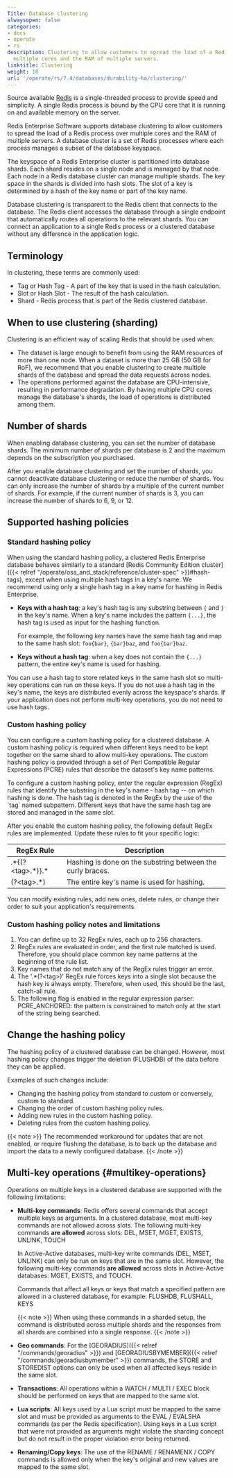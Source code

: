 ```yaml
---
Title: Database clustering
alwaysopen: false
categories:
- docs
- operate
- rs
description: Clustering to allow customers to spread the load of a Redis process over
  multiple cores and the RAM of multiple servers.
linktitle: Clustering
weight: 10
url: '/operate/rs/7.4/databases/durability-ha/clustering/'
---
```

Source available [Redis](https://redislabs.com/redis-features/redis) is a single-threaded process
to provide speed and simplicity.
A single Redis process is bound by the CPU core that it is running on and available memory on the server.

Redis Enterprise Software supports database clustering to allow customers
to spread the load of a Redis process over multiple cores and the RAM of multiple servers.
A database cluster is a set of Redis processes where each process manages a subset of the database keyspace.

The keyspace of a Redis Enterprise cluster is partitioned into database shards.
Each shard resides on a single node and is managed by that node.
Each node in a Redis database cluster can manage multiple shards.
The key space in the shards is divided into hash slots.
The slot of a key is determined by a hash of the key name or part of the key name.

Database clustering is transparent to the Redis client that connects to the database.
The Redis client accesses the database through a single endpoint that automatically routes all operations to the relevant shards.
You can connect an application to a single Redis process or a clustered database without any difference in the application logic.

## Terminology

In clustering, these terms are commonly used:

- Tag or Hash Tag - A part of the key that is used in the hash calculation.
- Slot or Hash Slot - The result of the hash calculation.
- Shard - Redis process that is part of the Redis clustered database.

## When to use clustering (sharding)

Clustering is an efficient way of scaling Redis that should be used when:

- The dataset is large enough to benefit from using the RAM resources of more than one node.
    When a dataset is more than 25 GB (50 GB for RoF), we recommend that you enable clustering to create multiple shards of the database
    and spread the data requests across nodes.
- The operations performed against the database are CPU-intensive, resulting in performance degradation.
    By having multiple CPU cores manage the database's shards, the load of operations is distributed among them.

## Number of shards

When enabling database clustering, you can set the number of database
shards. The minimum number of shards per database is 2 and the maximum
depends on the subscription you purchased.

After you enable database clustering and set the number of shards, you cannot deactivate database clustering or reduce the number of
shards. You can only increase the number of shards by a multiple of the
current number of shards. For example, if the current number of shards
is 3, you can increase the number of shards to 6, 9, or 12. 

## Supported hashing policies

### Standard hashing policy

When using the standard hashing policy, a clustered Redis Enterprise database behaves similarly to a standard [Redis Community Edition cluster]({{< relref "/operate/oss_and_stack/reference/cluster-spec" >}}#hash-tags), except when using multiple hash tags in a key's name. We recommend using only a single hash tag in a key name for hashing in Redis Enterprise.

- **Keys with a hash tag**: a key's hash tag is any substring between
    `{` and `}` in the key's name. When a key's name
    includes the pattern `{...}`, the hash tag is used as input for the
    hashing function.
    
    For example, the following key names have the same
    hash tag and map to the same hash slot: `foo{bar}`,
    `{bar}baz`, and `foo{bar}baz`.

- **Keys without a hash tag**: when a key does not contain the `{...}`
    pattern, the entire key's name is used for hashing.

You can use a hash tag to store related keys in the same hash
slot so multi-key operations can run on these keys. If you do not use a hash tag in the key's name, the keys are distributed evenly across the keyspace's shards.
If your application does not perform multi-key operations, you do not
need to use hash tags.

### Custom hashing policy

You can configure a custom hashing policy for a clustered database. A
custom hashing policy is required when different keys need to be kept
together on the same shard to allow multi-key operations. The custom
hashing policy is provided through a set of Perl Compatible Regular
Expressions (PCRE) rules that describe the dataset's key name patterns.

To configure a custom hashing policy, enter the regular expression
(RegEx) rules that identify the substring in the key's name - hash tag
-- on which hashing is done. The hash tag is denoted in the
RegEx by the use of the \`tag\` named subpattern. Different keys that
have the same hash tag are stored and managed in the same slot.

After you enable the custom hashing policy, the following default RegEx
rules are implemented. Update these rules to fit your specific logic:

|  RegEx Rule | Description |
|  ------ | ------ |
|  .\*{(?\<tag\>.\*)}.\* | Hashing is done on the substring between the curly braces. |
|  (?\<tag\>.\*) | The entire key's name is used for hashing. |

You can modify existing rules, add new ones, delete rules, or change
their order to suit your application's requirements.

### Custom hashing policy notes and limitations

1. You can define up to 32 RegEx rules, each up to 256 characters.
2. RegEx rules are evaluated in order, and the first rule matched
    is used. Therefore, you should place common key name patterns at the
    beginning of the rule list.
3. Key names that do not match any of the RegEx rules trigger an
    error.
4. The '.\*(?\<tag\>)' RegEx rule forces keys into a single slot
    because the hash key is always empty. Therefore, when used,
    this should be the last, catch-all rule.
5. The following flag is enabled in the regular expression parser:
    PCRE_ANCHORED: the pattern is constrained to match only at the
    start of the string being searched.

## Change the hashing policy

The hashing policy of a clustered database can be changed. However,
most hashing policy changes trigger the deletion (FLUSHDB) of the
data before they can be applied.

Examples of such changes include:

- Changing the hashing policy from standard to custom or conversely,
    custom to standard.
- Changing the order of custom hashing policy rules.
- Adding new rules in the custom hashing policy.
- Deleting rules from the custom hashing policy.

{{< note >}}
The recommended workaround for updates that are not enabled,
or require flushing the database,
is to back up the database and import the data to a newly configured database.
{{< /note >}}

## Multi-key operations {#multikey-operations}

Operations on multiple keys in a clustered database are supported with
the following limitations:

- **Multi-key commands**: Redis offers several commands that accept
    multiple keys as arguments. In a clustered database, most multi-key
    commands are not allowed across slots. The following multi-key
    commands **are allowed** across slots: DEL, MSET, MGET, EXISTS, UNLINK, TOUCH

    In Active-Active databases, multi-key write commands (DEL, MSET, UNLINK) can only be run on keys that are in the same slot. However, the following multi-key commands **are allowed** across slots in Active-Active databases: MGET, EXISTS, and TOUCH.

    Commands that affect all keys or keys that match a specified pattern are allowed
    in a clustered database, for example: FLUSHDB, FLUSHALL, KEYS

    {{< note >}}
When using these commands in a sharded setup,
the command is distributed across multiple shards
and the responses from all shards are combined into a single response.
    {{< /note >}}

- **Geo commands**: For the [GEORADIUS]({{< relref "/commands/georadius" >}}) and
    [GEORADIUSBYMEMBER]({{< relref "/commands/georadiusbymember" >}}) commands, the
    STORE and STOREDIST options can only be used when all affected keys
    reside in the same slot.
- **Transactions**: All operations within a WATCH / MULTI / EXEC block
    should be performed on keys that are mapped to the same slot.
- **Lua scripts**: All keys used by a Lua script must be mapped to the same
    slot and must be provided as arguments to the EVAL / EVALSHA commands
    (as per the Redis specification). Using keys in a Lua script that
    were not provided as arguments might violate the sharding concept
    but do not result in the proper violation error being returned.
- **Renaming/Copy keys**: The use of the RENAME / RENAMENX / COPY commands is
    allowed only when the key's original and new values are mapped to
    the same slot.
